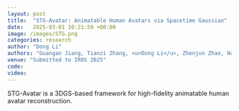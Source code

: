 ```yaml
---
layout: post
title:  "STG-Avatar: Animatable Human Avatars via Spacetime Gaussian"
date:   2025-03-01 10:21:59 +00:00
image: /images/STG.png
categories: research
author: "Dong Li"
authors: "Guangan Jiang, Tianzi Zhang, <u>Dong Li</u>, Zhenjun Zhao, Haoang Li, Mingrui Li, Hongyu Wang"
venue: "Submitted to IROS 2025"
code: 
video: 
---
```


STG-Avatar is a 3DGS-based framework for high-fidelity animatable human avatar reconstruction.
